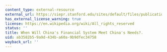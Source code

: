 ```yaml
---
content_type: external-resource
external_url: https://siepr.stanford.edu/sites/default/files/publications/55wp.pdf
has_external_license_warning: true
license: https://en.wikipedia.org/wiki/All_rights_reserved
status: ''
title: When Will China's Financial System Meet China's Needs?.
uid: ab3582b5-9a9d-434b-a60a-9b9dfec34758
wayback_url: ''
---
```

